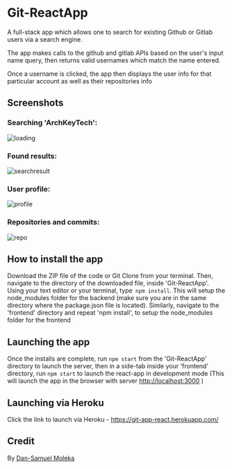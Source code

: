 # Git-ReactApp
A full-stack app which allows one to search for existing Github or Gitlab users via a search engine.

The app makes calls to the github and gitlab APIs based on the user's input name query, then returns
valid usernames which match the name entered.

Once a username is clicked, the app then displays the user info for that particular account as well
as their repositories info

## Screenshots
### Searching 'ArchKeyTech':
![loading](https://user-images.githubusercontent.com/50621192/165840264-a767ab72-8d13-4e8f-a0b7-7f9fab9751d3.png)

### Found results:
![searchresult](https://user-images.githubusercontent.com/50621192/165840332-8e0f1d0f-636b-4f2e-b800-8d90ef78316a.png)


### User profile:
![profile](https://user-images.githubusercontent.com/50621192/165839810-8529dcf9-25bd-47fe-8d12-734bd80857fe.png)


### Repositories and commits:
![repo](https://user-images.githubusercontent.com/50621192/165840407-9da25f2c-3b0e-4dea-b2c2-532fd9c43146.png)

## How to install the app

Download the ZIP file of the code or Git Clone from your terminal. Then, navigate to the directory of the downloaded file, inside 'Git-ReactApp'. Using your text editor or your terminal, type` npm install`. This will setup the node_modules folder for the backend (make sure you are in the same directory where the package.json file is located). Similarly, navigate to the 'frontend' directory and repeat 'npm install', to setup the node_modules folder for the frontend

## Launching the app

Once the installs are complete, run `npm start` from the 'Git-ReactApp' directory to launch the server, then in a side-tab inside your 'frontend' directory, run `npm start` to launch the react-app in development mode (This will launch the app in the browser with server [http://localhost:3000](http://localhost:3000) )


## Launching via Heroku

Click the link to launch via Heroku - https://git-app-react.herokuapp.com/


## Credit

By [Dan-Samuel Moleka](https://github.com/ArchKeyTechnique)
